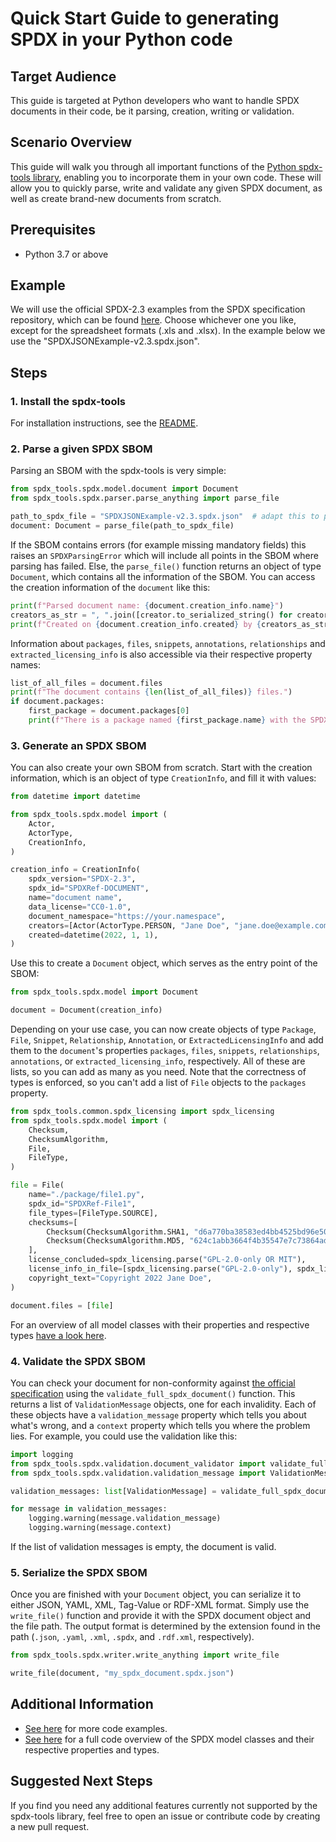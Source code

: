 # Quick Start Guide to generating SPDX in your Python code

## Target Audience
This guide is targeted at Python developers who want to handle SPDX documents in their code, be it parsing, creation, writing or validation.

## Scenario Overview
This guide will walk you through all important functions of the [Python spdx-tools library](https://github.com/spdx/tools-python), enabling you to incorporate them in your own code.
These will allow you to quickly parse, write and validate any given SPDX document, as well as create brand-new documents from scratch.

## Prerequisites
- Python 3.7 or above

## Example
We will use the official SPDX-2.3 examples from the SPDX specification repository, which can be found [here](https://github.com/spdx/spdx-spec/tree/development/v2.3.1/examples).
Choose whichever one you like, except for the spreadsheet formats (.xls and .xlsx). In the example below we use the "SPDXJSONExample-v2.3.spdx.json".

## Steps

### 1. Install the spdx-tools
For installation instructions, see the [README](https://github.com/spdx/tools-python#installation).

### 2. Parse a given SPDX SBOM
Parsing an SBOM with the spdx-tools is very simple:
```python
from spdx_tools.spdx.model.document import Document
from spdx_tools.spdx.parser.parse_anything import parse_file

path_to_spdx_file = "SPDXJSONExample-v2.3.spdx.json"  # adapt this to point to the location of your SBOM
document: Document = parse_file(path_to_spdx_file)
```
If the SBOM contains errors (for example missing mandatory fields) this raises an `SPDXParsingError` which will include all points in the SBOM where parsing has failed.
Else, the `parse_file()` function returns an object of type `Document`, which contains all the information of the SBOM.
You can access the creation information of the `document` like this:
```python
print(f"Parsed document name: {document.creation_info.name}")
creators_as_str = ", ".join([creator.to_serialized_string() for creator in document.creation_info.creators])
print(f"Created on {document.creation_info.created} by {creators_as_str}")
```
Information about `packages`, `files`, `snippets`, `annotations`, `relationships` and `extracted_licensing_info` is also accessible via their respective property names:
```python
list_of_all_files = document.files
print(f"The document contains {len(list_of_all_files)} files.")
if document.packages:
    first_package = document.packages[0]
    print(f"There is a package named {first_package.name} with the SPDXID {first_package.spdx_id}.")
```

### 3. Generate an SPDX SBOM
You can also create your own SBOM from scratch. Start with the creation information, which is an object of type `CreationInfo`, and fill it with values:
```python
from datetime import datetime

from spdx_tools.spdx.model import (
    Actor,
    ActorType,
    CreationInfo,
)

creation_info = CreationInfo(
    spdx_version="SPDX-2.3",
    spdx_id="SPDXRef-DOCUMENT",
    name="document name",
    data_license="CC0-1.0",
    document_namespace="https://your.namespace",
    creators=[Actor(ActorType.PERSON, "Jane Doe", "jane.doe@example.com")],
    created=datetime(2022, 1, 1),
)
```
Use this to create a `Document` object, which serves as the entry point of the SBOM:
```python
from spdx_tools.spdx.model import Document

document = Document(creation_info)
```
Depending on your use case, you can now create objects of type `Package`, `File`, `Snippet`, `Relationship`, `Annotation`, or `ExtractedLicensingInfo`
and add them to the `document`'s properties `packages`, `files`, `snippets`, `relationships`, `annotations`, or `extracted_licensing_info`, respectively.
All of these are lists, so you can add as many as you need. Note that the correctness of types is enforced, so you can't add a list of `File` objects to the `packages` property.
```python
from spdx_tools.common.spdx_licensing import spdx_licensing
from spdx_tools.spdx.model import (
    Checksum,
    ChecksumAlgorithm,
    File,
    FileType,
)

file = File(
    name="./package/file1.py",
    spdx_id="SPDXRef-File1",
    file_types=[FileType.SOURCE],
    checksums=[
        Checksum(ChecksumAlgorithm.SHA1, "d6a770ba38583ed4bb4525bd96e50461655d2758"),
        Checksum(ChecksumAlgorithm.MD5, "624c1abb3664f4b35547e7c73864ad24"),
    ],
    license_concluded=spdx_licensing.parse("GPL-2.0-only OR MIT"),
    license_info_in_file=[spdx_licensing.parse("GPL-2.0-only"), spdx_licensing.parse("MIT")],
    copyright_text="Copyright 2022 Jane Doe",
)

document.files = [file]
```
For an overview of all model classes with their properties and respective types [have a look here](https://spdx.github.io/tools-python/spdx_tools/spdx/model.html).

### 4. Validate the SPDX SBOM
You can check your document for non-conformity against [the official specification](https://spdx.github.io/spdx-spec/v2.3/) using the `validate_full_spdx_document()` function.
This returns a list of `ValidationMessage` objects, one for each invalidity. Each of these objects have a `validation_message` property which tells you about what's wrong,
and a `context` property which tells you where the problem lies. For example, you could use the validation like this:
```python
import logging
from spdx_tools.spdx.validation.document_validator import validate_full_spdx_document
from spdx_tools.spdx.validation.validation_message import ValidationMessage

validation_messages: list[ValidationMessage] = validate_full_spdx_document(document)

for message in validation_messages:
    logging.warning(message.validation_message)
    logging.warning(message.context)
```
If the list of validation messages is empty, the document is valid.

### 5. Serialize the SPDX SBOM
Once you are finished with your `Document` object, you can serialize it to either JSON, YAML, XML, Tag-Value or RDF-XML format.
Simply use the `write_file()` function and provide it with the SPDX document object and the file path.
The output format is determined by the extension found in the path (`.json`, `.yaml`, `.xml`, `.spdx`, and `.rdf.xml`, respectively).
```python
from spdx_tools.spdx.writer.write_anything import write_file

write_file(document, "my_spdx_document.spdx.json")
```

## Additional Information
- [See here](https://github.com/spdx/tools-python/tree/main/examples) for more code examples.
- [See here](https://spdx.github.io/tools-python/spdx_tools/spdx/model.html) for a full code overview of the SPDX model classes and their respective properties and types.



## Suggested Next Steps
If you find you need any additional features currently not supported by the spdx-tools library, feel free to open an issue or contribute code by creating a new pull request.

